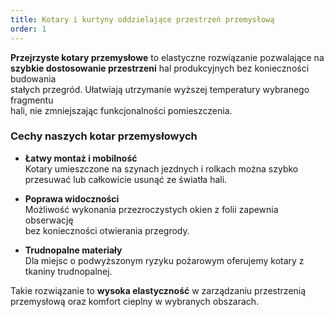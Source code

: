 ```yaml
---
title: Kotary i kurtyny oddzielające przestrzeń przemysłową
order: 1
---
```



**Przejrzyste kotary przemysłowe** to elastyczne rozwiązanie pozwalające na  
**szybkie dostosowanie przestrzeni** hal produkcyjnych bez konieczności budowania  
stałych przegród. Ułatwiają utrzymanie wyższej temperatury wybranego fragmentu  
hali, nie zmniejszając funkcjonalności pomieszczenia.

### Cechy naszych kotar przemysłowych

- **Łatwy montaż i mobilność**  
  Kotary umieszczone na szynach jezdnych i rolkach można szybko  
  przesuwać lub całkowicie usunąć ze światła hali.

- **Poprawa widoczności**  
  Możliwość wykonania przezroczystych okien z folii zapewnia obserwację  
  bez konieczności otwierania przegrody.

- **Trudnopalne materiały**  
  Dla miejsc o podwyższonym ryzyku pożarowym oferujemy kotary z  
  tkaniny trudnopalnej.

Takie rozwiązanie to **wysoka elastyczność** w zarządzaniu przestrzenią  
przemysłową oraz komfort cieplny w wybranych obszarach.